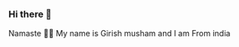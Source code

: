 ### Hi there 👋
Namaste 🙏🏾 My name is Girish musham and I am From india 
<!--
**Girishm99/Girishm99** is a ✨ _special_ ✨ repository because i made it😜.

Here are some ideas to get you started:


- 🌱 I’m currently learning Python
- 👯 I’m looking to collaborate on ...
- 🤔 I’m looking for help with ...
- 💬 Ask me about anything happy to help 😊
- 📫 How to reach me: ...
- ⚡ Fun fact: i love to read book personel favourite book The Miracle of Mindfulness Book by Thich Nhat Hanh, also listning tho music is one my nice habits 🎧
